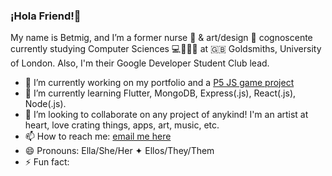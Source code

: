 ### ¡Hola Friend!👋
My name is Betmig, and I’m a former nurse 🏥 & art/design 🎨 cognoscente currently studying Computer Sciences 💻👩🏽‍🔬 at 🇬🇧 Goldsmiths, University of London. Also, I'm their Google Developer Student Club lead.

- 🔭 I’m currently working on my portfolio and a [P5 JS game project](https://editor.p5js.org/betmig/full/FfJQceIAW)
- 🌱 I’m currently learning Flutter, MongoDB, Express(.js), React(.js), Node(.js).
- 👯 I’m looking to collaborate on any project of anykind! I'm an artist at heart, love crating things, apps, art, music, etc.
- 📫 How to reach me: [email me here](mailto:betmig.link@betmig.link)
- 😄 Pronouns: Ella/She/Her ✦ Ellos/They/Them
- ⚡ Fun fact: 

<!--
**betmig/betmig** is a ✨ _special_ ✨ repository because its `README.md` (this file) appears on your GitHub profile.

Here are some ideas to get you started:

- 🔭 I’m currently working on ...
- 🌱 I’m currently learning ...
- 👯 I’m looking to collaborate on ...
- 🤔 I’m looking for help with ...
- 💬 Ask me about ...
- 📫 How to reach me: ...
- 😄 Pronouns: ...
- ⚡ Fun fact: ...
-->
